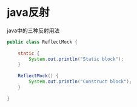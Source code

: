 # java反射

java中的三种反射用法

```java
public class ReflectMock {
    
    static {
        System.out.println("Static block");
    }
    
    ReflectMock() {
        System.out.println("Construct block");
    }
   
}
```
